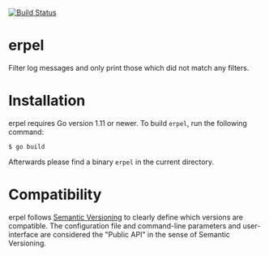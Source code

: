[![Build Status](https://travis-ci.org/fd0/erpel.svg?branch=master)](https://travis-ci.org/fd0/erpel)

# erpel

Filter log messages and only print those which did not match any filters.

# Installation

erpel requires Go version 1.11 or newer. To build `erpel`, run the following command:

```shell
$ go build
```

Afterwards please find a binary `erpel` in the current directory.

# Compatibility

erpel follows [Semantic Versioning](http://semver.org) to clearly define which
versions are compatible. The configuration file and command-line parameters and
user-interface are considered the "Public API" in the sense of Semantic
Versioning.
